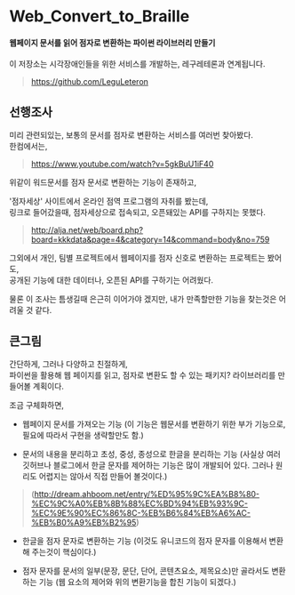 # Web_Convert_to_Braille
#### 웹페이지 문서를 읽어 점자로 변환하는 파이썬 라이브러리 만들기

이 저장소는 시각장애인들을 위한 서비스를 개발하는, 레구레테론과 연계됩니다.
> https://github.com/LeguLeteron

## 선행조사

미리 관련되있는, 보통의 문서를 점자로 변환하는 서비스를 여러번 찾아봤다.  
한컴에서는, 
> https://www.youtube.com/watch?v=5gkBuU1iF40

위같이 워드문서를 점자 문서로 변환하는 기능이 존재하고,

'점자세상' 사이트에서 온라인 점역 프로그램의 자취를 봤는데,  
링크로 들어갔을때, 점자세상으로 접속되고, 오픈돼있는 API를 구하지는 못했다.
> http://alja.net/web/board.php?board=kkkdata&page=4&category=14&command=body&no=759

그외에서 개인, 팀별 프로젝트에서 웹페이지를 점자 신호로 변환하는 프로젝트는 봤어도,  
공개된 기능에 대한 데이터나, 오픈된 API를 구하기는 어려웠다.

물론 이 조사는 틈생길때 은근히 이어가야 겠지만, 내가 만족할만한 기능을 찾는것은 어려울 것 같다.


## 큰그림

간단하게, 그러나 다양하고 친절하게,  
파이썬을 활용해 웹 페이지를 읽고, 점자로 변환도 할 수 있는 패키지? 라이브러리를 만들어볼 계획이다.

조금 구체화하면,
- 웹페이지 문서를 가져오는 기능
(이 기능은 웹문서를 변환하기 위한 부가 기능으로, 필요에 따라서 구현을 생략할만도 함.)

- 문서의 내용을 분리하고 초성, 중성, 종성으로 한글을 분리하는 기능
(사실상 여러 깃허브나 블로그에서 한글 문자를 제어하는 기능은 많이 개발되어 있다. 그러나 원리도 어렵지는 않아서 직접 만들어 볼것이다.)
> (http://dream.ahboom.net/entry/%ED%95%9C%EA%B8%80-%EC%9C%A0%EB%8B%88%EC%BD%94%EB%93%9C-%EC%9E%90%EC%86%8C-%EB%B6%84%EB%A6%AC-%EB%B0%A9%EB%B2%95)

- 한글을 점자 문자로 변환하는 기능
(이것도 유니코드의 점자 문자를 이용해서 변환해 주는것이 핵심이다.)

- 점자 문자를 문서의 일부(문장, 문단, 단어, 콘텐츠요소, 제목요소)만 골라서도 변환하는 기능
(웹 요소의 제어와 위의 변환기능을 합친 기능이 되겠다.)